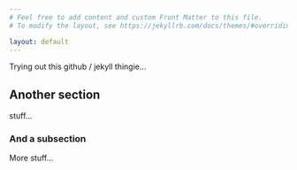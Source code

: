 ```yaml
---
# Feel free to add content and custom Front Matter to this file.
# To modify the layout, see https://jekyllrb.com/docs/themes/#overriding-theme-defaults

layout: default
---
```

Trying out this github / jekyll thingie...
## Another section
stuff...

### And a subsection
More stuff...
